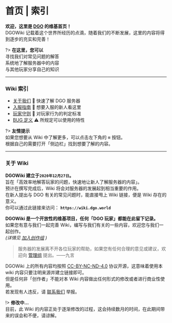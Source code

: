 <!-- index -->

# 首页 | 索引

**欢迎，这里是 [DGO](notice/about) 的维基首页！** <br/>
DGOWiki 记载着这个世界所经历的点滴，随着我们的不断发展，这里的内容将得到逐步的充实和完善！

?> **在这里，您可以** <br/>
寻找我们对常见问题的解答<br/>
系统地了解服务器中的内容<br/>
与其他玩家分享自己的知识

---

### Wiki 索引

- [关于我们](notice/about) 📢 快速了解 DGO 服务器<br/>
- [入服指南](notice/join) 🧭 想要入服的新人看这里<br/>
- [玩家守则](notice/rules) 📜 对玩家行为的判定标准<br/>
- [BUG 定义](notice/bugDefinition) ⚠️ 所规定可以使用的特性

?> **友情提示** <br/>
如果您想要从 Wiki 中了解更多，可以点击左下角的 <kbd>≡</kbd> 按钮。<br/>
根据自己的需要打开「侧边栏」找到想要了解的内容。

---

### 关于 Wiki

**DGOWiki 建立于`2020年12月27日`。** <br/>
旨在「高效率地解答玩家的问题，快速地让新人了解服务器的内容」。<br/>
预计在撰写完成后，Wiki 将会对服务器的发展起到相当重要的作用。<br/>
在新人提出与 DGO 有关的常见问题时，能直接甩上 Wiki 链接，便是 Wiki 存在的意义。<br/>
你可以通过此链接来访问： **`https://wiki.dgo.world`**

**DGOWiki 是一个开放性的维基项目，任何「DGO 玩家」都能在此留下记录。** <br/>
如果您有意与我们一起完善 Wiki，编写与我们有关的一些内容，欢迎您与我们一起创作。<br/>
_(详情见 [加入创作组](other/joinCreation) )_

> 服务器的发展离不开各位玩家的帮助，如果您有任何合理的意见或建议，欢迎向 [管理组]() 提出。——九言

DGOWiki 上的所有内容均按照 [CC-BY-NC-ND-4.0](https://creativecommons.org/licenses/by-nc-nd/4.0/) 协议开源，这意味着使用本 wiki 内容只要注明来源并建立链接即可。<br/>
但是任何非「创作者」不能对本 Wiki 内容做出任何形式的修改或者进行商业性使用。<br/>
若发现有人违反，请 [联系我们](other/contact) 举报。

!> **修改中...** <br/>
目前，此 Wiki 的内容正处于逐渐修改的过程，这会持续数月的时间，在此期间带来的误会和不便，请谅解。
